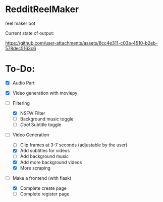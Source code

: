 # RedditReelMaker

reel maker bot

Current state of output:

https://github.com/user-attachments/assets/8cc4e311-c03a-4510-b2eb-578dec5163c6

# To-Do:

- [X] Audio Part <br>
- [X] Video generation with moviepy <br>

- [ ] Filtering <br>
  - [X] NSFW Filter <br>
  - [ ] Background music toggle <br>
  - [ ] *Cool* Subtitle toggle <br>
- [ ] Video Generation
  - [ ] Clip frames at 3-7 seconds (adjustable by the user) 
  - [X] Add subtitles for videos <br>
  - [ ] Add background music  <br>
  - [X] Add more background videos
  - [X] More scraping  
- [ ] Make a frontend (with flask) <br>
  - [X] Complete create page
  - [ ] Complete register page 
